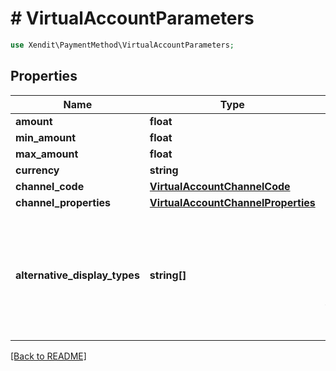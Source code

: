 # # VirtualAccountParameters


```php
use Xendit\PaymentMethod\VirtualAccountParameters;
```

## Properties

Name | Type | Description | Examples | Notes
------------ | ------------- | ------------- | ------------- | ------------- 
**amount** | **float** |  | null |  [optional]
**min_amount** | **float** |  | null |  [optional]
**max_amount** | **float** |  | null |  [optional]
**currency** | **string** |  | null |  [optional]
**channel_code** | [**VirtualAccountChannelCode**](VirtualAccountChannelCode.md) |  | null | 
**channel_properties** | [**VirtualAccountChannelProperties**](VirtualAccountChannelProperties.md) |  | null | 
**alternative_display_types** | **string[]** | For payments in Vietnam only, alternative display requested for the virtual account | null |  [optional]

[[Back to README]](../../README.md)
